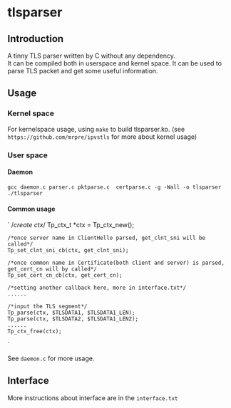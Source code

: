 # tlsparser

## Introduction
A tinny TLS parser written by C without any dependency.   
It can be compiled both in userspace and kernel space.
It can be used to parse TLS packet and get some useful information.

 
## Usage

### Kernel space
For kernelspace usage, using `make` to build tlsparser.ko. (see `https://github.com/mrpre/ipvstls` for more about kernel usage)  
### User space  

#### Daemon
`gcc daemon.c parser.c pktparse.c  certparse.c -g -Wall -o tlsparser`  
`./tlsparser`   


#### Common usage
  
`
    /*create ctx*/
    Tp_ctx_t *ctx = Tp_ctx_new();

    /*once server name in ClientHello parsed, get_clnt_sni will be called*/
    Tp_set_clnt_sni_cb(ctx, get_clnt_sni);

    /*once common name in Certificate(both client and server) is parsed, get_cert_cn will by called*/
    Tp_set_cert_cn_cb(ctx, get_cert_cn);

    /*setting another callback here, more in interface.txt*/
    ......

    /*input the TLS segment*/
    Tp_parse(ctx, $TLSDATA1, $TLSDATA1_LEN);
    Tp_parse(ctx, $TLSDATA2, $TLSDATA1_LEN2);
    ......
    Tp_ctx_free(ctx);
`  

See `daemon.c` for more usage.  

## Interface  
More instructions about interface are in the `interface.txt`  

